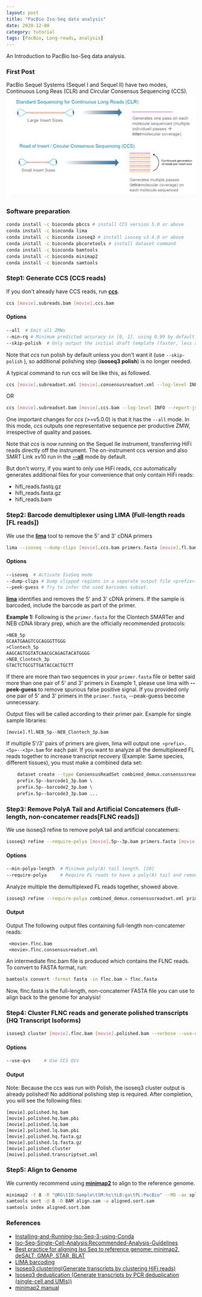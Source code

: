 ```yaml
---
layout: post
title: "PacBio Iso-Seq data analysis"
date: 2020-12-08
category: tutorial
tags: [PacBio, Long-reads, analysis]
---
```


An Introduction to PacBio Iso-Seq data analysis.

<!--more-->

### First Post

PacBio Sequel Systems (Sequel I and Sequel II) have two modes, Continuous Long Reas (CLR) and Circular Consensus Sequencing (CCS).
![center](/figures/2020-12-08-PacBio-Iso-Seq-Data-Analysis/CLR_CCS.png) 


### Software preparation

```bash
conda install -c bioconda pbccs # install CCS version 5.0 or above
conda install -c bioconda lima
conda install -c bioconda isoseq3 # install isoseq v3.4.0 or above
conda install -c bioconda pbcoretools # install dataset command
conda install -c bioconda bamtools
conda install -c bioconda minimap2
conda install -c bioconda samtools
```

### Step1: Generate CCS (CCS reads)
If you don't already have CCS reads, run [__ccs__](https://ccs.how/).

```bash
ccs [movie].subreads.bam [movie].ccs.bam 
```
#### Options 
```bash
--all  # Emit all ZMWs
--min-rq # Minimum predicted accuracy in [0, 1]. using 0.99 by default.
--skip-polish  # Only output the initial draft template (faster, less accurate)
```

Note that _ccs_ run polish by default unless you don't want it (use `--skip-polish` ), so additional polishing step (__isoseq3 polish__) is no longer needed.

A typical command to run ccs will be like this, as followed.
```bash
ccs [movie].subreadset.xml [movie].consensusreadset.xml --log-level INFO --report-json [movie].report.json --hifi-summary-json [movie].hifi_summary.json --log-file [movie].ccs.log --report-file [movie].report.txt --metrics-json [movie].zmw_metrics.json.gz -j 64
```
OR
```bash
ccs [movie].subreadset.bam [movie].ccs.bam --log-level INFO --report-json [movie].report.json --hifi-summary-json [movie].hifi_summary.json --log-file [movie].ccs.log --report-file [movie].report.txt --metrics-json [movie].zmw_metrics.json.gz -j 64
```
One important changes for _ccs_ (>=v5.0.0) is that it has the `--all` mode. In this mode, _ccs_ outputs one representative sequence per productive ZMW, irrespective of quality and passes. 

Note that _ccs_ is now running on the Sequel IIe instrument, transferring HiFi reads directly off the instrument.
The on-instrument ccs version and also SMRT Link ≥v10 run in the [__--all__](https://ccs.how/faq/mode-all.html) mode by default. 

But don't worry, if you want to only use HiFi reads, _ccs_ automatically generates additional files for your convenience that only contain HiFi reads:
* hifi_reads.fastq.gz
* hifi_reads.fasta.gz
* hifi_reads.bam

### Step2: Barcode demultiplexer using LIMA (Full-length reads [FL reads])

We use the [__lima__](https://github.com/pacificbiosciences/barcoding) tool to remove the 5' and 3' cDNA primers

```bash
lima --isoseq --dump-clips [movie].ccs.bam primers.fasta [movie].fl.bam --peek-guess --log-file lima.log
```
#### Options

```bash
--isoseq  # Activate IsoSeq mode
--dump-clips # Dump clipped regions in a separate output file <prefix>.lima.clips
--peek-guess # Try to infer the used barcodes subset.
```

[__lima__](https://github.com/pacificbiosciences/barcoding) identifies and removes the 5' and 3' cDNA primers. If the sample is barcoded, include the barcode as part of the primer.

**Example 1:**
Following is the `primer.fasta` for the Clontech SMARTer and NEB cDNA library
prep, which are the officially recommended protocols:

    >NEB_5p
    GCAATGAAGTCGCAGGGTTGGG
    >Clontech_5p
    AAGCAGTGGTATCAACGCAGAGTACATGGGG
    >NEB_Clontech_3p
    GTACTCTGCGTTGATACCACTGCTT

If there are more than two sequences in your `primer.fasta` file or better said more than one pair of 5' and 3' primers in Example 1, please use lima with __--peek-guess__ to remove spurious false positive signal. If you provided only one pair of 5' and 3' primers in the `primer.fasta`, --peak-guess become unnecessary.

Output files will be called according to their primer pair. Example for
single sample libraries:

    [movie].fl.NEB_5p--NEB_Clontech_3p.bam
    
If multiple 5'/3' pairs of primers are given, lima will output one` <prefix>.<5p>--<3p>.bam` for each pair. If you want to analyze all the demultiplexed FL reads together to increase transcript recovery (Example: Same species, different tissues), you must make a combined data set:

```bash
    dataset create --type ConsensusReadSet combined_demux.consensusreadset.xml \
    prefix.5p--barcode1_3p.bam \
    prefix.5p--barcode2_3p.bam \
    prefix.5p--barcode3_3p.bam ...
```
### Step3: Remove PolyA Tail and Artificial Concatemers (full-length, non-concatemer reads[FLNC reads])
We use isoseq3 refine to remove polyA tail and artificial concatemers:

```bash
isoseq3 refine --require-polya [movie].5p--3p.bam primers.fasta [movie].flnc.bam
```
#### Options

```bash
--min-polya-length  # Minimum poly(A) tail length. [20]
--require-polya     # Require FL reads to have a poly(A) tail and remove it.
```

Analyze multiple the demultiplexed FL reads together, showed above.
```bash
isoseq3 refine --require-polya combined_demux.consensusreadset.xml primers.fasta flnc.bam
```
#### Output
Output The following output files containing full-length non-concatemer reads:

     <movie>.flnc.bam
     <movie>.flnc.consensusreadset.xml
     
An intermediate flnc.bam file is produced which contains the FLNC reads. To convert to FASTA format, run:

```bash
bamtools convert -format fasta -in flnc.bam > flnc.fasta
```
Now, flnc.fasta is the full-length, non-concatemer FASTA file you can use to align back to the genome for analysis!

### Step4: Cluster FLNC reads and generate polished transcripts (HQ Transcript Isoforms)
```bash
isoseq3 cluster [movie].flnc.bam [movie].polished.bam --verbose --use-qvs
```
#### Options

```bash
--use-qvs     # Use CCS QVs
```
#### Output
Note: Because the ccs was run with Polish, the isoseq3 cluster output is already polished! No additional polishing step is required.
After completion, you will see the following files:

    [movie].polished.hq.bam       
    [movie].polished.hq.bam.pbi 
    [movie].polished.lq.bam       
    [movie].polished.lq.bam.pbi   
    [movie].polished.hq.fasta.gz
    [movie].polished.lq.fasta.gz
    [movie].polished.cluster   
    [moive].polished.transcriptset.xml
    
### Step5: Align to Genome
We currently recommend using [__minimap2__](https://github.com/lh3/minimap2) to align to the reference genome.

```bash
minimap2 -t 8 -R "@RG\tID:Sample\tSM:hs\tLB:ga\tPL:PacBio" --MD -ax splice -uf --secondary=no -C5 hg38.fasta polished.hq.fasta > aligned.sam
samtools sort -@ 8 -O BAM align.sam -o aligned.sort.sam
samtools index aligned.sort.bam
```  

### References
* [Installing-and-Running-Iso-Seq-3-using-Conda](https://github.com/PacificBiosciences/IsoSeq_SA3nUP/wiki/Tutorial:-Installing-and-Running-Iso-Seq-3-using-Conda)
* [Iso-Seq-Single-Cell-Analysis:Recommended-Analysis-Guidelines](https://github.com/Magdoll/cDNA_Cupcake/wiki/Iso-Seq-Single-Cell-Analysis:-Recommended-Analysis-Guidelines)
* [Best practice for aligning Iso Seq to reference genome: minimap2, deSALT, GMAP, STAR, BLAT](https://github.com/Magdoll/cDNA_Cupcake/wiki/Best-practice-for-aligning-Iso-Seq-to-reference-genome:-minimap2,-deSALT,-GMAP,-STAR,-BLAT)
* [LIMA barcoding](https://github.com/pacificbiosciences/barcoding)
* [Isoseq3 clustering(Generate transcripts by clustering HiFi reads)](https://github.com/PacificBiosciences/IsoSeq/blob/master/isoseq-clustering.md)
* [Isoseq3 deduplication (Generate transcripts by PCR deduplication (single-cell and UMIs))](https://github.com/PacificBiosciences/IsoSeq/blob/master/isoseq-deduplication.md)
* [minimap2 manual](https://lh3.github.io/minimap2/minimap2.html)
